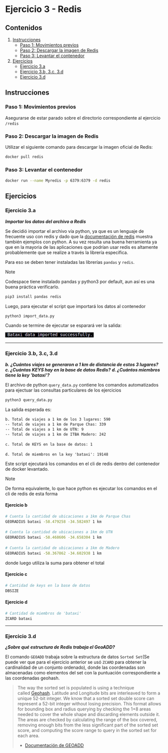 # Ejercicio 3 - Redis

## Contenidos

1. [Instrucciones](#instrucciones)
    - [Paso 1: Movimientos previos](#paso-1-movimientos-previos)
    - [Paso 2: Descargar la imagen de Redis](#paso-2-descargar-la-imagen-de-redis)
    - [Paso 3: Levantar el contenedor](#paso-3-levantar-el-contenedor)
2. [Ejercicios](#ejercicios)
    - [Ejercicio 3.a](#ejercicio-3a)
    - [Ejercicio 3.b, 3.c, 3.d](#ejercicio-3b-3c-3d)
    - [Ejercicio 3.d](#ejercicio-3d)


## Instrucciones
### Paso 1: Movimientos previos

Asegurarse de estar parado sobre el directorio correspondiente al ejercicio `/redis`

### Paso 2: Descargar la imagen de Redis
Utilizar el siguiente comando para descargar la imagen oficial de Redis:
```bash
docker pull redis
```

### Paso 3: Levantar el contenedor
```bash
docker run --name Myredis -p 6379:6379 -d redis
```
## Ejercicios
### Ejercicio 3.a
***Importar los datos del archivo a Redis***

Se decidió importar el archivo vía python, ya que es un lenguaje de frecuente uso con redis y dado que la [documentación de redis](https://redis.io/docs/latest/develop/data-types/geospatial/) muestra también ejemplos con python. A su vez resulta una buena herramienta ya que en la mayoria de las aplicaciones que podrían usar redis es altamente probablemente que se realize a través la librería específica.

Para eso se deben tener instaladas las librerías `pandas` y `redis`. 

> [!Note]
> Codespace tiene instalado pandas y python3 por default, aun así es una buena práctica verificarlo.

```sh
pip3 install pandas redis
```

Luego, para ejecutar el script que importará los datos al contenedor

```sh
python3 import_data.py
```

Cuando se termine de ejecutar se esparará ver la salida:

![](resources/ej3a.png)


***
### Ejercicio 3.b, 3.c, 3.d

***b. ¿Cuántos viajes se generaron a 1 km de distancia de estos 3 lugares?***
***c. ¿Cuántas KEYS hay en la base de datos Redis?***
***d. ¿Cuántos miembros tiene la key 'bataxi'?***

El archivo de python `query_data.py` contiene los comandos automatizados para ejectuar las consultas particulares de los ejercicios
```sh
python3 query_data.py
```
La salida esperada es:

```
b. Total de viajes a 1 km de los 3 lugares: 590
-- Total de viajes a 1 km de Parque Chas: 339
-- Total de viajes a 1 km de UTN: 9
-- Total de viajes a 1 km de ITBA Madero: 242

c. Total de KEYS en la base de datos: 1

d. Total de miembros en la key 'bataxi': 19148
```

Este script ejecutará los comandos en el cli de redis dentro del contenedor de docker levantado.

> [!Note]
> De forma equivalente, lo que hace python es ejecutar los comandos en el cli de redis de esta forma
>
> #### Ejercicio b
> ```sh
> # Cuenta la cantidad de ubicaciones a 1km de Parque Chas
> GEORADIUS bataxi -58.479258 -34.582497 1 km
> 
> # Cuenta la cantidad de ubicaciones a 1km de UTN
> GEORADIUS bataxi -58.468606 -34.658304 1 km
> 
> # Cuenta la cantidad de ubicaciones a 1km de Madero
> GEORADIUS bataxi -58.367862 -34.602938 1 km
> ```
> donde luego utiliza la suma para obtener el total
>
> #### Ejercicio c
> ```sh
> # Cantidad de keys en la base de datos
> DBSIZE
> ```
>
> #### Ejercicio d
> ```sh
> # Cantidad de miembros de 'bataxi'
> ZCARD bataxi
> ```


***
### Ejercicio 3.d
***¿Sobre qué estructura de Redis trabaja el GeoADD?***

El comando `GEOADD` trabaja sobre la estructura de datos `Sorted Set`(Se puede ver que para el ejercicio anterior se usó `ZCARD` para obtener la cardinalidad de un conjunto ordenado), donde las coordenadas son almacenadas como elementos del set con la puntuación correspondiente a las coordenadas geohash.


> The way the sorted set is populated is using a technique called [Geohash](https://en.wikipedia.org/wiki/Geohash). Latitude and Longitude bits are interleaved to form a unique 52-bit integer. We know that a sorted set double score can represent a 52-bit integer without losing precision.
> This format allows for bounding box and radius querying by checking the 1+8 areas needed to cover the whole shape and discarding elements outside it. The areas are checked by calculating the range of the box covered, removing enough bits from the less significant part of the sorted set score, and computing the score range to query in the sorted set for each area.
> 
> - [Documentación de GEOADD](https://redis.io/docs/latest/commands/geoadd/)
